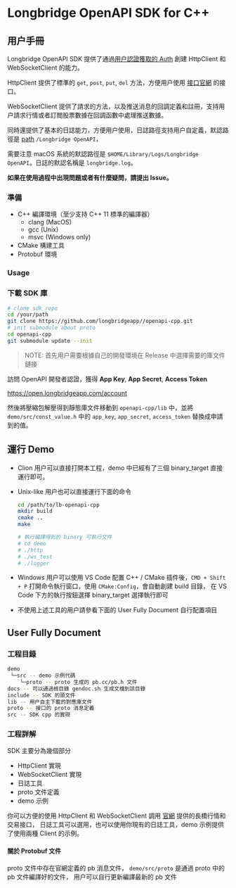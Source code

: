 # Longbridge OpenAPI SDK for C++

## 用户手冊

Longbridge OpenAPI SDK 提供了通過[用户認證獲取的 Auth](https://open.longbridgeapp.com) 創建 HttpClient 和 WebSocketClient 的能力。

HttpClient 提供了標準的 `get`, `post`, `put`, `del` 方法，方便用户使用 [接口官網](https://open.longbridgeapp.com/docs) 的接口。

WebSocketClient 提供了請求的方法，以及推送消息的回調定義和註冊，支持用户請求行情或者訂閲股票數據在回調函數中處理推送數據。

同時還提供了基本的日誌能力，方便用户使用，日誌路徑支持用户自定義，默認路徑是 [path](https://docs.rs/dirs/4.0.0/dirs/fn.data_local_dir.html) `/Longbridge OpenAPI`，

需要注意 macOS 系統的默認路徑是 `$HOME/Library/Logs/Longbridge OpenAPI`。日誌的默認名稱是 `longbridge.log`。

**如果在使用過程中出現問題或者有什麼疑問，請提出 Issue。**

### 準備

- C++ 編譯環境（至少支持 C++ 11 標準的編譯器）
  - clang (MacOS)
  - gcc (Unix)
  - msvc (Windows only)
- CMake 構建工具
- Protobuf 環境

### Usage
### 下載 SDK 庫
   ```bash
   # clone sdk repo
   cd /your/path
   git clone https://github.com/longbridgeapp//openapi-cpp.git
   # init submodule about proto
   cd openapi-cpp
   git submodule update --init
   ```

> NOTE: 首先用户需要根據自己的開發環境在 Release 中選擇需要的庫文件鏈接

訪問 OpenAPI 開發者認證，獲得 **App Key**, **App Secret**, **Access Token**

https://open.longbridgeapp.com/account

然後將壓縮包解壓得到靜態庫文件移動到 `openapi-cpp/lib` 中，並將 `demo/src/const_value.h` 中的 `app_key`, `app_secret`, `access_token` 替換成申請到的值。

## 運行 Demo

- Clion 用户可以直接打開本工程，demo 中已經有了三個 binary_target 直接運行即可。
- Unix-like 用户也可以直接運行下面的命令

  ```bash
  cd /path/to/lb-openapi-cpp
  mkdir build
  cmake ..
  make

  # 執行編譯得到的 binary 可執行文件
  # cd demo
  # ./http
  # ./ws_test
  # ./logger
  ```

- Windows 用户可以使用 VS Code 配置 C++ / CMake 插件後，`CMD + Shift + P` 打開命令執行窗口，使用 `CMake:Config`，會自動創建 build 目錄，
  在 VS Code 下方的執行按鈕選擇 binary_target 選擇執行即可
- 不使用上述工具的用户請參看下面的 User Fully Document 自行配置項目

## User Fully Document

### 工程目錄

```bash
demo
 └─src -- demo 示例代碼
    └─proto -- proto 生成的 pb.cc/pb.h 文件
docs -- 可以通過根目錄 gendoc.sh 生成文檔到該目錄
include -- SDK 的頭文件
lib -- 用户自主下載的對應庫文件
proto -- 接口的 proto 消息定義
src -- SDK cpp 的實現
```

### 工程詳解

SDK 主要分為幾個部分

- HttpClient 實現
- WebSocketClient 實現
- 日誌工具
- proto 文件定義
- demo 示例

你可以方便的使用 HttpClient 和 WebSocketClient 調用 [官網](https://open.longbridgeapp.com) 提供的長橋行情和交易接口，
日誌工具可以選用，也可以使用你現有的日誌工具，demo 示例提供了使用兩種 Client 的示例。

#### 關於 Protobuf 文件
proto 文件中存在官網定義的 pb 消息文件， `demo/src/proto` 是通過 proto 中的 pb 文件編譯好的文件，
用户可以自行更新編譯最新的 pb 文件
